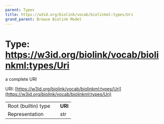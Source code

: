 ```yaml
---
parent: Types
title: https://w3id.org/biolink/vocab/biolinkml:types/Uri
grand_parent: Browse Biolink Model
---
```


# Type: https://w3id.org/biolink/vocab/biolinkml:types/Uri


a complete URI

URI: [https://w3id.org/biolink/vocab/biolinkml:types/Uri](https://w3id.org/biolink/vocab/biolinkml:types/Uri)

|  |  |  |
| --- | --- | --- |
| Root (builtin) type | | **URI** |
| Representation | | str |
